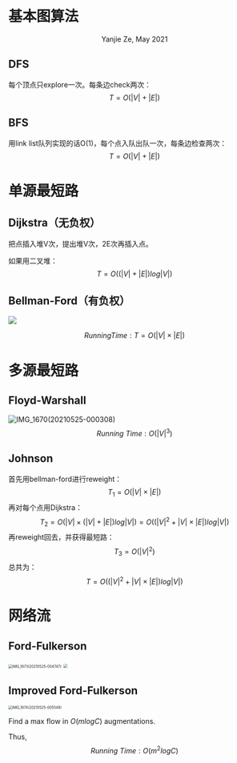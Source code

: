 # 基本图算法

<center>
  Yanjie Ze, May 2021
</center>

## DFS

每个顶点只explore一次。每条边check两次：
$$
T=O(|V|+|E|)
$$


## BFS

用link list队列实现的话O(1)，每个点入队出队一次，每条边检查两次：
$$
T=O(|V|+|E|)
$$


# 单源最短路

## Dijkstra（无负权）

把点插入堆V次，提出堆V次，2E次再插入点。

如果用二叉堆：
$$
T=O((|V|+|E|)log|V|)
$$

## Bellman-Ford（有负权）

<img src="/Users/yanjieze/Downloads/IMG_1671(20210525-001011).PNG" style="zoom30%;" />

$$
Running Time: T=O(|V|\times|E|)
$$





# 多源最短路

## Floyd-Warshall

![IMG_1670(20210525-000308)](/Users/yanjieze/Downloads/IMG_1670(20210525-000308).PNG)
$$
Running\ Time: O(|V|^3)
$$



## Johnson

首先用bellman-ford进行reweight： 
$$
T_1=O(|V|\times|E|)
$$
再对每个点用Dijkstra：
$$
T_2=O(|V|\times(|V|+|E|)log|V|)=O((|V|^2+|V|\times|E|)log|V|)
$$
再reweight回去，并获得最短路：
$$
T_3=O(|V|^2)
$$
总共为：
$$
T=O((|V|^2+|V|\times|E|)log|V|)
$$




# 网络流

## Ford-Fulkerson

<img src="/Users/yanjieze/Downloads/IMG_1673(20210525-004747).PNG" alt="IMG_1673(20210525-004747)" style="zoom:50%;" />



<img src="/Users/yanjieze/Downloads/IMG_1672(20210525-004351).PNG" style="zoom:50%;" />



## Improved Ford-Fulkerson

<img src="/Users/yanjieze/Downloads/IMG_1674(20210525-005549).PNG" alt="IMG_1674(20210525-005549)" style="zoom:50%;" />

Find a max flow in $O(mlogC)$ augmentations.

Thus,
$$
Running\ Time:O(m^2logC)
$$

